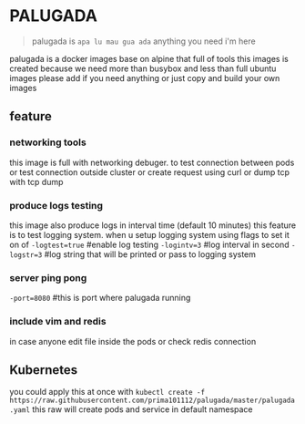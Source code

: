 # PALUGADA

> palugada is `apa lu mau gua ada` anything you need i'm here

palugada is a docker images base on alpine that full of tools
this images is created because we need more than busybox and less than full ubuntu images
please add if you need anything or just copy and build your own images

## feature

### networking tools
this image is full with networking debuger. to test connection 
between pods or test connection outside cluster or create request using curl
or dump tcp with tcp dump

### produce logs testing
this image also produce logs in interval time (default 10 minutes) 
this feature is to test logging system. when u setup logging system
using flags to set it on of
`-logtest=true` #enable log testing
`-logintv=3` #log interval in second
`-logstr=3` #log string that will be printed or pass to logging system

### server ping pong
`-port=8080` #this is port where palugada running

### include vim and redis
in case anyone edit file inside the pods or check redis connection 

## Kubernetes
you could apply this at once with
`kubectl create -f https://raw.githubusercontent.com/prima101112/palugada/master/palugada.yaml`
this raw will create pods and service in default namespace
